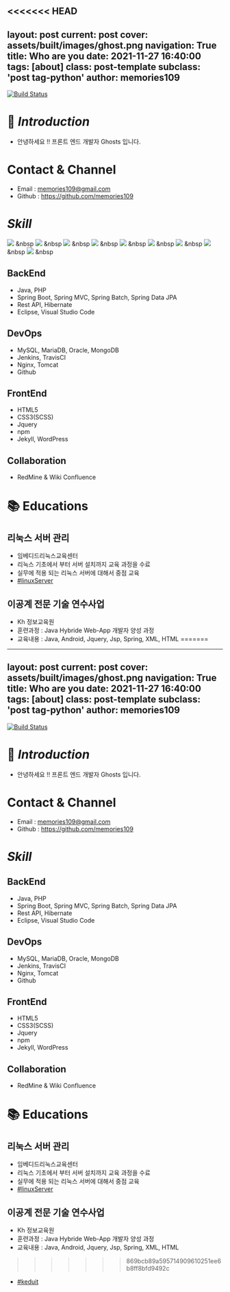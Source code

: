 <<<<<<< HEAD
---
layout: post
current: post
cover:  assets/built/images/ghost.png
navigation: True
title: Who are you
date: 2021-11-27 16:40:00
tags: [about]
class: post-template
subclass: 'post tag-python'
author: memories109
---

[![Build Status](https://travis-ci.org/joemccann/dillinger.svg?branch=master)](https://travis-ci.org/joemccann/dillinger)
# 🤔 _Introduction_
* 안녕하세요 !! 프론트 엔드 개발자 Ghosts 입니다. 

# Contact & Channel
 - Email : memories109@gmail.com
 - Github : https://github.com/memories109

# _Skill_

<img src="https://img.shields.io/badge/HTML5-E34F26?style=flat-square&logo=HTML5&logoColor=white"/></a> &nbsp
<img src="https://img.shields.io/badge/CSS3-1572B6?style=flat-square&logo=CSS3&logoColor=white"/></a> &nbsp
<img src="https://img.shields.io/badge/JavaScript-F7DF1E?style=flat-square&logo=JavaScript&logoColor=white"/></a> &nbsp
<img src="https://img.shields.io/badge/Java-F7DF1E?style=flat-square&logo=Java&logoColor=red"/></a> &nbsp
<img src="https://img.shields.io/badge/Node.js-339933?style=flat-square&logo=Node.js&logoColor=white"/></a> &nbsp
<img src="https://img.shields.io/badge/MongoDB-47A248?style=flat-square&logo=MongoDB&logoColor=white"/></a> &nbsp 
<img src="https://img.shields.io/badge/MySQL-4479A1?style=flat-square&logo=MySQL&logoColor=white"/></a> &nbsp 
<img src="https://img.shields.io/badge/Oracle-4479A1?style=flat-square&logo=Oracle&logoColor=white"/></a> &nbsp 
<img src="https://img.shields.io/badge/Amazon AWS-232F3E?style=flat-square&logo=Amazon%20AWS&logoColor=white"/></a> &nbsp </p>

## BackEnd
 - Java, PHP
 - Spring Boot, Spring MVC, Spring Batch, Spring Data JPA
 - Rest API, Hibernate
 - Eclipse, Visual Studio Code

## DevOps
 - MySQL, MariaDB, Oracle, MongoDB
 - Jenkins, TravisCI
 - Nginx, Tomcat
 - Github

## FrontEnd
 - HTML5
 - CSS3(SCSS)
 - Jquery
 - npm
 - Jekyll, WordPress

## Collaboration
 - RedMine & Wiki Confluence


# 📚 Educations
## 리눅스 서버 관리 
 - 임베디드리눅스교육센터
 - 리눅스 기초에서 부터 서버 설치까지 교육 과정을 수료
 - 실무에 적용 되는 리눅스 서버에 대해서 중점 교육
 - [#linuxServer](https://www.inflearn.com/courses/it-programming)

## 이공계 전문 기술 연수사업
 - Kh 정보교육원
 - 훈련과정 : Java Hybride Web-App 개발자 양성 과정
 - 교육내용 : Java, Android, Jquery, Jsp, Spring, XML, HTML
=======
---
layout: post
current: post
cover:  assets/built/images/ghost.png
navigation: True
title: Who are you
date: 2021-11-27 16:40:00
tags: [about]
class: post-template
subclass: 'post tag-python'
author: memories109
---

[![Build Status](https://travis-ci.org/joemccann/dillinger.svg?branch=master)](https://travis-ci.org/joemccann/dillinger)
# 🤔 _Introduction_
* 안녕하세요 !! 프론트 엔드 개발자 Ghosts 입니다. 

# Contact & Channel
 - Email : memories109@gmail.com
 - Github : https://github.com/memories109

# _Skill_
## BackEnd
 - Java, PHP
 - Spring Boot, Spring MVC, Spring Batch, Spring Data JPA
 - Rest API, Hibernate
 - Eclipse, Visual Studio Code
  
## DevOps
 - MySQL, MariaDB, Oracle, MongoDB
 - Jenkins, TravisCI
 - Nginx, Tomcat
 - Github
 
## FrontEnd
 - HTML5
 - CSS3(SCSS)
 - Jquery
 - npm
 - Jekyll, WordPress
  
## Collaboration
 - RedMine & Wiki Confluence


# 📚 Educations
## 리눅스 서버 관리 
 - 임베디드리눅스교육센터
 - 리눅스 기초에서 부터 서버 설치까지 교육 과정을 수료
 - 실무에 적용 되는 리눅스 서버에 대해서 중점 교육
 - [#linuxServer](https://www.inflearn.com/courses/it-programming)

## 이공계 전문 기술 연수사업
 - Kh 정보교육원
 - 훈련과정 : Java Hybride Web-App 개발자 양성 과정
 - 교육내용 : Java, Android, Jquery, Jsp, Spring, XML, HTML
>>>>>>> 869bcb89a595714909610251ee6b8ff8bfd9492c
 - [#keduit](http://www.keduit.com/?gclid=CjwKCAiAv_KMBhAzEiwAs-rX1DSozMyYyeK1drAI8qimlamHdfCTnyFSypg1DIICaXeQN_cv3LHoSxoCLOEQAvD_BwE)